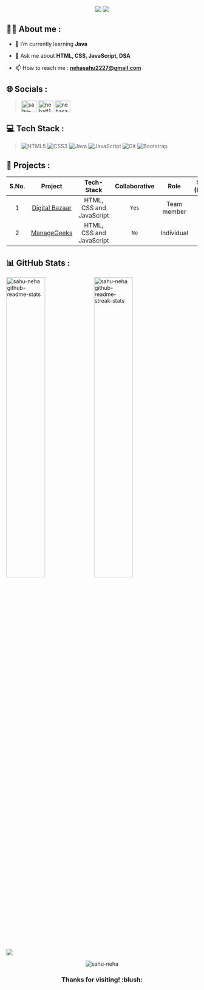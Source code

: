 <p align="center">
  <img src="https://readme-typing-svg.demolab.com/?lines=Hi+👋+from+Neha!;Aspiring+Java+Developer+From+India&font=Fira%20Code&center=true&width=700&height=50&weight=700&size=25&duration=2000&pause=2000">
  <img src="https://user-images.githubusercontent.com/73097560/115834477-dbab4500-a447-11eb-908a-139a6edaec5c.gif">
</p> 

## 👨‍💻 About me :

- 🌱 I’m currently learning **Java**
<!-- - , SpringBoot, Hibernate, MySQL -->

- 💬 Ask me about **HTML, CSS, JavaScript, DSA**

- 📫 How to reach me : **nehasahu2227@gmail.com**


## 🌐 Socials :

><a href="http://www.linkedin.com/in/sahu-neha" target="blank"><img align="center" src="https://cdn.jsdelivr.net/npm/simple-icons@3.0.1/icons/linkedin.svg" alt="sahu-neha" height="30" width="40" /></a>
<a href="https://discordapp.com/users/589433155635773470" target="blank"><img align="center" src="https://cdn.jsdelivr.net/npm/simple-icons@3.0.1/icons/discord.svg" alt="neha#1666" height="30" width="40" /></a>
<a href="https://www.hackerrank.com/nehasahu2227" target="blank"><img align="center" src="https://cdn.jsdelivr.net/npm/simple-icons@3.0.1/icons/hackerrank.svg" alt="nehasahu2227" height="30" width="40" /></a>
<!-- <a href="https://twitter.com/nehasahu272727" target="blank"><img align="center" src="https://cdn.jsdelivr.net/npm/simple-icons@3.0.1/icons/twitter.svg" alt="neha-sahu" height="30" width="40" /></a> -->

<!-- <a href="https://github.com/sahu-neha" target="_blank"> ![Github: sahu-neha](https://img.shields.io/badge/GitHub-100000?style=plastic&logo=github)</a>
<a href="https://www.linkedin.com/in/neha-s-3925a4239/">![LinkedIn: nehasahu](https://img.shields.io/badge/-LinkedIn-0e76a8?style=plastic&logo=linkedIn)</a>
<a href="https://discord.gg/#1666">![Discord: nehasahu2227](https://img.shields.io/badge/-Discord-833AB4?style=plastic&logo=discord)</a>
<!-- <a href="http://nehasahu.me/Portfolio2023">![Website: 3D Portfolio](https://img.shields.io/badge/website-000000?style=plastic&logo=About.me&logoColor=white)</a> -->


## 💻 Tech Stack :
>![HTML5](https://img.shields.io/badge/html5-0a0c10.svg?style=for-the-badge&logo=html5&logoColor=white) 
![CSS3](https://img.shields.io/badge/css3-0a0c10.svg?style=for-the-badge&logo=css3&logoColor=white) 
![Java](https://img.shields.io/badge/java-0a0c10?style=for-the-badge&logo=java&logoColor=white) 
![JavaScript](https://img.shields.io/badge/javascript-0a0c10.svg?style=for-the-badge&logo=javascript&logoColor=%23F7DF1E)
![Git](https://img.shields.io/badge/git-0a0c10?style=for-the-badge&logo=git&logoColor=white) 
![Bootstrap](https://img.shields.io/badge/bootstrap-0a0c10.svg?style=for-the-badge&logo=bootstrap&logoColor=white)


## 📜 Projects :

| S.No. | Project | Tech-Stack |  Collaborative | Role | Span (Days) | Clone of |
|:--:| :----------------------------: | :----------------------------------------------:|:--------:|:---------:|:-----:|:----------------:|
| 1 |  [Digital Bazaar](https://digital-bazaar.netlify.app/)| HTML, CSS and JavaScript | `Yes`|  Team member| 5 |[JioMart](https://www.jiomart.com/)|
| 2 |  [ManageGeeks](https://heartfelt-belekoy-7286f4.netlify.app/)| HTML, CSS and JavaScript| `No` | Individual|   5 |[Wrike](https://www.wrike.com/main/)|      


## 📊 GitHub Stats :

<a href="https://github.com/sahu-neha?tab=repositories"><img src="https://github-readme-stats.vercel.app/api?username=sahu-neha&theme=gotham&show_icons=true&count_private=true&hide_border=true"  width="45%" alt="sahu-neha github-readme-stats"/></a>
<a href="https://github.com/sahu-neha?tab=stars"><img src="https://github-readme-streak-stats.herokuapp.com/?user=sahu-neha&theme=gotham&hide_border=true"  width="45%" alt="sahu-neha github-readme-streak-stats"/></a>
<!-- <a href="#"><img src="https://github-readme-stats.vercel.app/api/top-langs/?username=sahu-neha&theme=gotham&hide_border=true&layout=compact&langs_count=6" alt="sahu-neha" width="45%" align="left"></a> -->


<img src="https://user-images.githubusercontent.com/73097560/115834477-dbab4500-a447-11eb-908a-139a6edaec5c.gif">

<p align="center"> <img src="https://komarev.com/ghpvc/?username=sahu-neha&label=Profile%20views&color=0e75b6&style=flat" alt="sahu-neha" /> </p>


<h3 align="center">Thanks for visiting! :blush: </h3>


